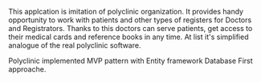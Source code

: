This applcation is imitation of polyclinic organization. It provides handy opportunity to work with patients and other types of registers for Doctors and Registrators.
Thanks to this doctors can serve patients, get access to their medical cards and reference books in any time.
At list it's simplified analogue of the real polyclinic software.

Polyclinic implemented MVP pattern with Entity framework Database First approache.


